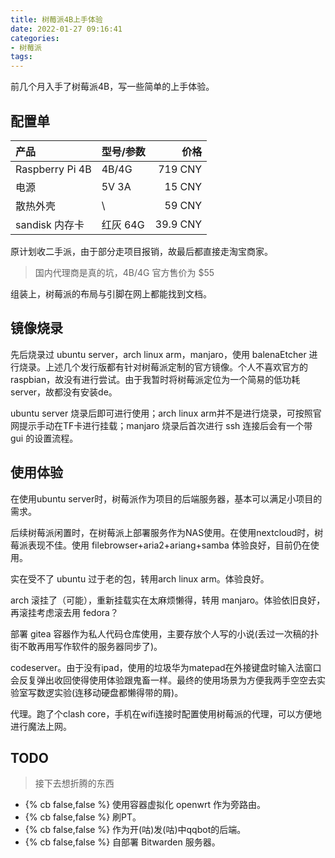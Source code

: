 ```yaml
---
title: 树莓派4B上手体验
date: 2022-01-27 09:16:41
categories:
- 树莓派
tags:
---
```

前几个月入手了树莓派4B，写一些简单的上手体验。
<!-- more -->

## 配置单

| 产品            | 型号/参数 |     价格 |
| :-------------- | :-------- | -------: |
| Raspberry Pi 4B | 4B/4G     |  719 CNY |
| 电源            | 5V 3A     |   15 CNY |
| 散热外壳        | \         |   59 CNY |
| sandisk 内存卡  | 红灰 64G  | 39.9 CNY |

原计划收二手派，由于部分走项目报销，故最后都直接走淘宝商家。
> 国内代理商是真的坑，4B/4G 官方售价为 $55

组装上，树莓派的布局与引脚在网上都能找到文档。

## 镜像烧录

先后烧录过 ubuntu server，arch linux arm，manjaro，使用 balenaEtcher 进行烧录。上述几个发行版都有针对树莓派定制的官方镜像。个人不喜欢官方的raspbian，故没有进行尝试。由于我暂时将树莓派定位为一个简易的低功耗server，故都没有安装de。

ubuntu server 烧录后即可进行使用；arch linux arm并不是进行烧录，可按照官网提示手动在TF卡进行挂载；manjaro 烧录后首次进行 ssh 连接后会有一个带 gui 的设置流程。

## 使用体验

在使用ubuntu server时，树莓派作为项目的后端服务器，基本可以满足小项目的需求。

后续树莓派闲置时，在树莓派上部署服务作为NAS使用。在使用nextcloud时，树莓派表现不佳。使用 filebrowser+aria2+ariang+samba 体验良好，目前仍在使用。

实在受不了 ubuntu 过于老的包，转用arch linux arm。体验良好。

arch 滚挂了（可能），重新挂载实在太麻烦懒得，转用 manjaro。体验依旧良好，再滚挂考虑滚去用 fedora？

部署 gitea 容器作为私人代码仓库使用，主要存放个人写的小说(丢过一次稿的扑街不敢再用写作软件的服务器同步了)。

codeserver。由于没有ipad，使用的垃圾华为matepad在外接键盘时输入法窗口会反复弹出收回使得使用体验跟鬼畜一样。最终的使用场景为方便我两手空空去实验室写数逻实验(连移动硬盘都懒得带的屑)。

代理。跑了个clash core，手机在wifi连接时配置使用树莓派的代理，可以方便地进行魔法上网。

## TODO

> 接下去想折腾的东西

- {% cb false,false %} 使用容器虚拟化 openwrt 作为旁路由。
- {% cb false,false %} 刷PT。
- {% cb false,false %} 作为开(咕)发(咕)中qqbot的后端。
- {% cb false,false %} 自部署 Bitwarden 服务器。
